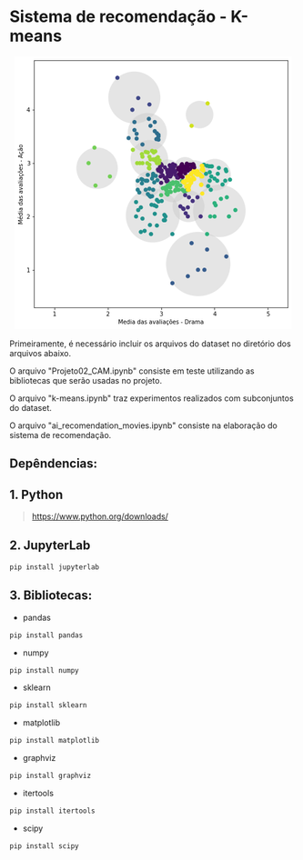 # Sistema de recomendação - K-means

<p align="center">
  <img src="https://github.com/englucrai/ai_recom/blob/main/images/pred_4_bubble.png"/>
</p>


Primeiramente, é necessário incluir os arquivos do dataset no diretório dos arquivos abaixo.

O arquivo "Projeto02_CAM.ipynb" consiste em teste utilizando as bibliotecas que serão usadas no projeto.

O arquivo "k-means.ipynb" traz experimentos realizados com subconjuntos do dataset.

O arquivo "ai_recomendation_movies.ipynb" consiste na elaboração do sistema de recomendação.


## Depêndencias:

## 1. Python 
><https://www.python.org/downloads/> 

## 2. JupyterLab
 ```Python
pip install jupyterlab 
```
## 3. Bibliotecas:

- pandas
```Python
pip install pandas 
```

- numpy
```Python
pip install numpy 
```

- sklearn 
```Python
pip install sklearn 
```
- matplotlib
```Python
pip install matplotlib 
```

- graphviz
```Python
pip install graphviz 
```

- itertools
```Python
pip install itertools 
```

- scipy
```Python
pip install scipy 
```
